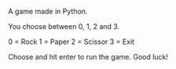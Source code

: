 A game made in Python.

You choose between 0, 1, 2 and 3.

0 = Rock
1 = Paper
2 = Scissor
3 = Exit

Choose and hit enter to run the game. Good luck!